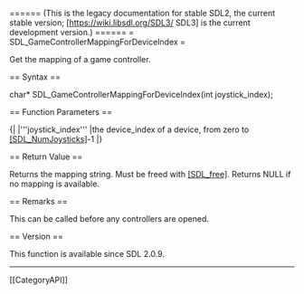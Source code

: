 ====== (This is the legacy documentation for stable SDL2, the current stable version; [https://wiki.libsdl.org/SDL3/ SDL3] is the current development version.) ======
= SDL_GameControllerMappingForDeviceIndex =

Get the mapping of a game controller.

== Syntax ==

<syntaxhighlight lang='c'>
char* SDL_GameControllerMappingForDeviceIndex(int joystick_index);
</syntaxhighlight>

== Function Parameters ==

{|
|'''joystick_index'''
|the device_index of a device, from zero to [[SDL_NumJoysticks]]()-1
|}

== Return Value ==

Returns the mapping string. Must be freed with [[SDL_free]](). Returns NULL
if no mapping is available.

== Remarks ==

This can be called before any controllers are opened.

== Version ==

This function is available since SDL 2.0.9.

----
[[CategoryAPI]]


